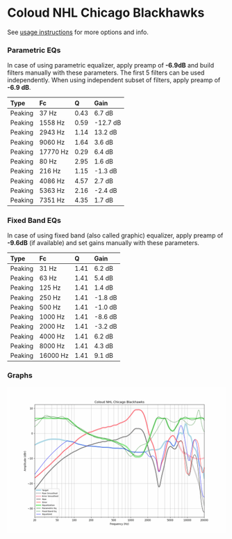 # Coloud NHL Chicago Blackhawks
See [usage instructions](https://github.com/jaakkopasanen/AutoEq#usage) for more options and info.

### Parametric EQs
In case of using parametric equalizer, apply preamp of **-6.9dB** and build filters manually
with these parameters. The first 5 filters can be used independently.
When using independent subset of filters, apply preamp of **-6.9 dB**.

| Type    | Fc       |    Q | Gain     |
|:--------|:---------|:-----|:---------|
| Peaking | 37 Hz    | 0.43 | 6.7 dB   |
| Peaking | 1558 Hz  | 0.59 | -12.7 dB |
| Peaking | 2943 Hz  | 1.14 | 13.2 dB  |
| Peaking | 9060 Hz  | 1.64 | 3.6 dB   |
| Peaking | 17770 Hz | 0.29 | 6.4 dB   |
| Peaking | 80 Hz    | 2.95 | 1.6 dB   |
| Peaking | 216 Hz   | 1.15 | -1.3 dB  |
| Peaking | 4086 Hz  | 4.57 | 2.7 dB   |
| Peaking | 5363 Hz  | 2.16 | -2.4 dB  |
| Peaking | 7351 Hz  | 4.35 | 1.7 dB   |

### Fixed Band EQs
In case of using fixed band (also called graphic) equalizer, apply preamp of **-9.6dB**
(if available) and set gains manually with these parameters.

| Type    | Fc       |    Q | Gain    |
|:--------|:---------|:-----|:--------|
| Peaking | 31 Hz    | 1.41 | 6.2 dB  |
| Peaking | 63 Hz    | 1.41 | 5.4 dB  |
| Peaking | 125 Hz   | 1.41 | 1.4 dB  |
| Peaking | 250 Hz   | 1.41 | -1.8 dB |
| Peaking | 500 Hz   | 1.41 | -1.0 dB |
| Peaking | 1000 Hz  | 1.41 | -8.6 dB |
| Peaking | 2000 Hz  | 1.41 | -3.2 dB |
| Peaking | 4000 Hz  | 1.41 | 6.2 dB  |
| Peaking | 8000 Hz  | 1.41 | 4.3 dB  |
| Peaking | 16000 Hz | 1.41 | 9.1 dB  |

### Graphs
![](./Coloud%20NHL%20Chicago%20Blackhawks.png)